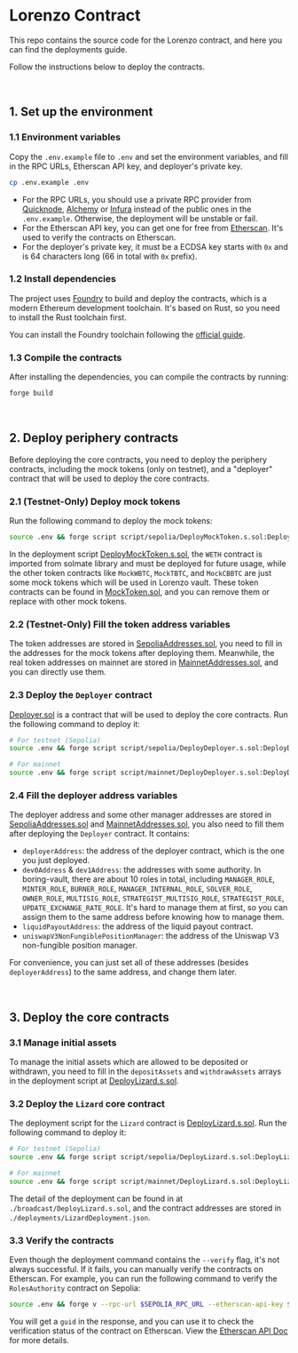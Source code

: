 # Lorenzo Contract

This repo contains the source code for the Lorenzo contract, and here you can find the deployments guide.

Follow the instructions below to deploy the contracts.

<br>


## 1. Set up the environment

### 1.1 Environment variables

Copy the `.env.example` file to `.env` and set the environment variables, and fill in the RPC URLs, Etherscan API key, and deployer's private key.

```bash
cp .env.example .env
```

- For the RPC URLs, you should use a private RPC provider from [Quicknode](https://www.quicknode.com/), [Alchemy](https://www.alchemy.com/) or [Infura](https://www.infura.io/en) instead of the public ones in the `.env.example`. Otherwise, the deployment will be unstable or fail.
- For the Etherscan API key, you can get one for free from [Etherscan](https://etherscan.io/apis). It's used to verify the contracts on Etherscan.
- For the deployer's private key, it must be a ECDSA key starts with `0x` and is 64 characters long (66 in total with `0x` prefix).


### 1.2 Install dependencies

The project uses [Foundry](https://book.getfoundry.sh/) to build and deploy the contracts, which is a modern Ethereum development toolchain. It's based on Rust, so you need to install the Rust toolchain first. 

You can install the Foundry toolchain following the [official guide](https://book.getfoundry.sh/getting-started/installation).


### 1.3 Compile the contracts

After installing the dependencies, you can compile the contracts by running:

```bash
forge build
```

<br>


## 2. Deploy periphery contracts

Before deploying the core contracts, you need to deploy the periphery contracts, including the mock tokens (only on testnet), and a "deployer" contract that will be used to deploy the core contracts.


### 2.1 (**Testnet-Only**) Deploy mock tokens

Run the following command to deploy the mock tokens:

```bash
source .env && forge script script/sepolia/DeployMockToken.s.sol:DeployMockTokenScript --etherscan-api-key $ETHERSCAN_KEY --broadcast --verify # --evm-version london --with-gas-price 150000000000
```

In the deployment script [DeployMockToken.s.sol](./script/sepolia/DeployMockToken.s.sol), the `WETH` contract is imported from solmate library and must be deployed for future usage, while the other token contracts like `MockWBTC`, `MockTBTC`, and `MockCBBTC` are just some mock tokens which will be used in Lorenzo vault. These token contracts can be found in [MockToken.sol](./src/mock/MockToken.sol), and you can remove them or replace with other mock tokens.


### 2.2 (**Testnet-Only**) Fill the token address variables

The token addresses are stored in [SepoliaAddresses.sol](./test/resources/SepoliaAddresses.sol), you need to fill in the addresses for the mock tokens after deploying them. Meanwhile, the real token addresses on mainnet are stored in [MainnetAddresses.sol](./test/resources/MainnetAddresses.sol), and you can directly use them.


### 2.3 Deploy the `Deployer` contract

[Deployer.sol](./src/helper/Deployer.sol) is a contract that will be used to deploy the core contracts. Run the following command to deploy it:

```bash
# For testnet (Sepolia)
source .env && forge script script/sepolia/DeployDeployer.s.sol:DeployDeployerScript --etherscan-api-key $ETHERSCAN_KEY --broadcast --verify --slow # --evm-version london --with-gas-price 150000000000

# For mainnet
source .env && forge script script/mainnet/DeployDeployer.s.sol:DeployDeployerScript --etherscan-api-key $ETHERSCAN_KEY --broadcast --verify --slow # --evm-version london --with-gas-price 150000000000
```


### 2.4 Fill the deployer address variables

The deployer address and some other manager addresses are stored in [SepoliaAddresses.sol](./test/resources/SepoliaAddresses.sol) and [MainnetAddresses.sol](./test/resources/MainnetAddresses.sol), you also need to fill them after deploying the `Deployer` contract. It contains:

- `deployerAddress`: the address of the deployer contract, which is the one you just deployed.
- `dev0Address` & `dev1Address`: the addresses with some authority. In boring-vault, there are about 10 roles in total, including `MANAGER_ROLE`, `MINTER_ROLE`, `BURNER_ROLE`, `MANAGER_INTERNAL_ROLE`, `SOLVER_ROLE`, `OWNER_ROLE`, `MULTISIG_ROLE`, `STRATEGIST_MULTISIG_ROLE`, `STRATEGIST_ROLE`, `UPDATE_EXCHANGE_RATE_ROLE`. It's hard to manage them at first, so you can assign them to the same address before knowing how to manage them.
- `liquidPayoutAddress`: the address of the liquid payout contract.
- `uniswapV3NonFungiblePositionManager`: the address of the Uniswap V3 non-fungible position manager.

For convenience, you can just set all of these addresses (besides `deployerAddress`) to the same address, and change them later.

<br>


## 3. Deploy the core contracts

### 3.1 Manage initial assets

To manage the initial assets which are allowed to be deposited or withdrawn, you need to fill in the `depositAssets` and `withdrawAssets` arrays in the deployment script at [DeployLizard.s.sol](./script/Sepolia/DeployLizard.s.sol#L76).


### 3.2 Deploy the `Lizard` core contract

The deployment script for the `Lizard` contract is [DeployLizard.s.sol](./script/Sepolia/DeployLizard.s.sol). Run the following command to deploy it:

```bash
# For testnet (Sepolia)
source .env && forge script script/sepolia/DeployLizard.s.sol:DeployLizardScript --etherscan-api-key $ETHERSCAN_KEY --broadcast --verify --slow # --evm-version london --with-gas-price 150000000000

# For mainnet
source .env && forge script script/mainnet/DeployLizard.s.sol:DeployLizardScript --etherscan-api-key $ETHERSCAN_KEY --broadcast --verify --slow # --evm-version london --with-gas-price 150000000000
```

The detail of the deployment can be found in at `./broadcast/DeployLizard.s.sol`, and the contract addresses are stored in `./deployments/LizardDeployment.json`.


### 3.3 Verify the contracts

Even though the deployment command contains the `--verify` flag, it's not always successful. If it fails, you can manually verify the contracts on Etherscan. For example, you can run the following command to verify the `RolesAuthority` contract on Sepolia:

```bash
source .env && forge v --rpc-url $SEPOLIA_RPC_URL --etherscan-api-key $ETHERSCAN_KEY --chain 11155111 <roles_authority_address> ./lib/solmate/src/auth/authorities/RolesAuthority.sol:RolesAuthority --constructor-args 0x
```

You will get a `guid` in the response, and you can use it to check the verification status of the contract on Etherscan. View the [Etherscan API Doc](https://docs.etherscan.io/api-endpoints/contracts#check-source-code-verification-status) for more details.
